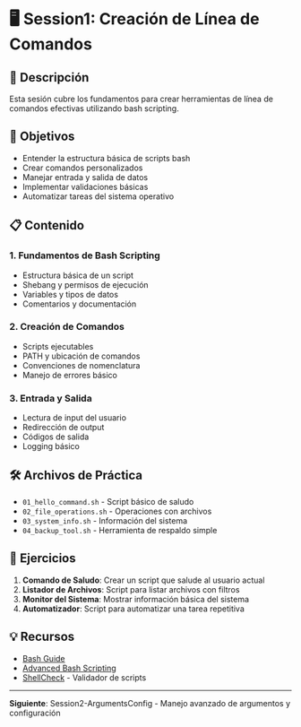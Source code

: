 # 🖥️ Session1: Creación de Línea de Comandos

## 📖 Descripción

Esta sesión cubre los fundamentos para crear herramientas de línea de comandos efectivas utilizando bash scripting.

## 🎯 Objetivos

- Entender la estructura básica de scripts bash
- Crear comandos personalizados
- Manejar entrada y salida de datos
- Implementar validaciones básicas
- Automatizar tareas del sistema operativo

## 📋 Contenido

### 1. Fundamentos de Bash Scripting
- Estructura básica de un script
- Shebang y permisos de ejecución
- Variables y tipos de datos
- Comentarios y documentación

### 2. Creación de Comandos
- Scripts ejecutables
- PATH y ubicación de comandos
- Convenciones de nomenclatura
- Manejo de errores básico

### 3. Entrada y Salida
- Lectura de input del usuario
- Redirección de output
- Códigos de salida
- Logging básico

## 🛠️ Archivos de Práctica

- `01_hello_command.sh` - Script básico de saludo
- `02_file_operations.sh` - Operaciones con archivos
- `03_system_info.sh` - Información del sistema
- `04_backup_tool.sh` - Herramienta de respaldo simple

## 🚀 Ejercicios

1. **Comando de Saludo**: Crear un script que salude al usuario actual
2. **Listador de Archivos**: Script para listar archivos con filtros
3. **Monitor del Sistema**: Mostrar información básica del sistema
4. **Automatizador**: Script para automatizar una tarea repetitiva

## 💡 Recursos

- [Bash Guide](https://www.gnu.org/software/bash/manual/)
- [Advanced Bash Scripting](https://tldp.org/LDP/abs/html/)
- [ShellCheck](https://www.shellcheck.net/) - Validador de scripts

---

**Siguiente**: Session2-ArgumentsConfig - Manejo avanzado de argumentos y configuración
